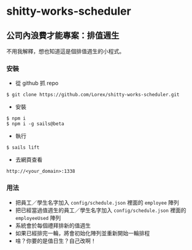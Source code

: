 # shitty-works-scheduler
## 公司內浪費才能專案：排值週生

不用我解釋，想也知道這是個排值週生的小程式。

### 安裝
+ 從 github 抓 repo
```
$ git clone https://github.com/Lorex/shitty-works-scheduler.git
```
+ 安裝
```
$ npm i
$ npm i -g sails@beta
```
+ 執行
```
$ sails lift
```
+ 去網頁查看
```
http://<your_domain>:1338
```


### 用法

+ 把員工／學生名字加入 `config/schedule.json` 裡面的 `employee` 陣列
+ 把已經當過值週生的員工／學生名字加入 `config/schedule.json` 裡面的 `employeeUsed` 陣列
+ 系統會於每個禮拜排新的值週生
+ 如果已經排完一輪，將會初始化陣列並重新開始一輪排程
+ 啥？你要的是值日生？自己改啊！



<!--
Note:  Generators are usually run using the globally-installed `sails` CLI (command-line interface).  This CLI version is _environment-specific_ rather than app-specific, thus over time, as a project's dependencies are upgraded or the project is worked on by different developers on different computers using different versions of Node.js, the Sails dependency in its package.json file may differ from the globally-installed Sails CLI release it was originally generated with.  (Be sure to always check out the relevant [upgrading guides](https://sailsjs.com/upgrading) before upgrading the version of Sails used by your app.  If you're stuck, [get help here](https://sailsjs.com/support).)
-->

